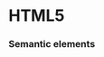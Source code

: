 # HTML5

### Semantic elements

**<nav/>**
**<title/>**
**<header/>**
**<article/>**
**<section/>**
**<aside/>**
**<figure/>**
**<dialog/>**
**<footer/>**

Makes reading html much cleaner and easier to scan to appropriate sections.


### Added Attributes
*Ones I found useful so far (biased)*

####Custom 'data-' attributes.

Great way to store data on an element.
Recently used this bad boy to resort an array of removed elements and re-attach them to the dom

<div id ='html5Container' data-coolness='very' ><h1>yatta yatta</h1></div>

Accessible with css like so...

[data-coolness]='very' {
  color: '#ff69b4'
  }

   or javascript magic
var targetElem = document.getElementById("html5Container");
var isHowCool = targetElem.getAttribute('coolness');

Yes, you can have multiple.

#### contenteditable(boolean value)
<p contenteditable="true">I can be edited!<p>

#### background
Add an image directly to the background of an element, splash in some style, botta-bing you got a pretty/well sized background.
**Lots of other styling attributes as well**

#### draggable
Make your UI more interactive. Buttons are cool, but dragging a element to a container for input could be really neat. (Build your own pizza, quiz/matching games, editing a shopping cart...)

#### spellcheck
Yeah... That might be handy..

### WebWorkers
#### Helllllo Threading

Run script asynchronously after the file loads. If it fails to load, it dies silently. Goodbye unresponsive script message... Want a thing to be awesome? -> Make your thing a progressive web app... (https://developers.google.com/web/progressive-web-apps/)

## Some other changes that might be helpful to know...
Tags can be uppercase now.
Attributes values dont have to be surrounded with quotes.
Don't need to close empty tags (but.. you totally still should)
'type' on your script/style tag is no longer needed.
